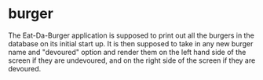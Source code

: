 # burger

The Eat-Da-Burger application is supposed to print out all the burgers in the database on its initial start up. It is then supposed to take in any new burger name and "devoured" option and render them on the left hand side of the screen if they are undevoured, and on the right side of the screen if they are devoured.

